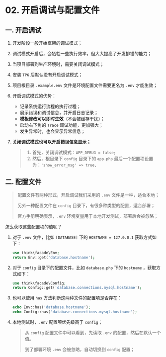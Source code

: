 # 02. 开启调试与配置文件

## 一. 开启调试

1. 开发阶段一般开始框架的调试模式；

2. 调试模式开启后，会牺牲一些执行效率，但大大提高了开发排错的能力；

3. 当项目部署到生产环境时，需要关闭调试模式；

4. 安装 `TP6` 后默认没有开启调试模式；

5. 项目根目录 `.example.env` 文件是环境配置文件需要更名为 `.env` 才能生效；

6. 开启调试模式的优势：

   * 记录系统运行流程的执行过程；
   * 展示错误和调试信息，并开启日志记录；
   * **模板修改可以即时生效**（不会被缓存干扰）；
   * 启动右下角的 `Trace` 调试功能，更加强大；
   * 发生异常时，也会显示异常信息；

7. **关闭调试模式也可以开启错误信息显示；**

   > 1. 首先，关闭调试模式：`APP_DEBUG = false;`
   > 2. 然后，根目录下 `config` 目录下的 `app.php` 最后一个配置项设置为：`'show_error_msg' => true,`

## 二. 配置文件

>  配置文件有两种形式，开启调试我们采用的 `.env` 文件是一种，适合本地；
>
> 另外一种配置文件在 `config` 目录下，有很多种类型的配置，适合部署；
>
> 官方手册明确表示，`.env` 环境变量用于本地开发测试，部署后会被忽略；

怎么获取这些配置项的值呢？

1. 对于 `.env` 文件，比如 `[DATABASE]` 下的 `HOSTNAME = 127.0.0.1` 获取方式如下：

   ```php
   use think\facade\Env;
   return Env::get('database.hostname');
   ```

2. 对于 `config` 目录下的配置文件，比如 `database.php` 下的 `hostname` ，获取方式如下：

   ```php
   use think\facade\Config;
   return Config::get('database.connections.mysql.hostname');
   ```

3. 也可以使用 `has` 方法判断这两种文件的配置项是否存在：

   ```php
   echo Env::has('database.hostname');
   echo Config::has('database.connections.mysql.hostname');
   ```

4. 本地测试时，`.env` 配置项优先级高于 `config`；

   > 从 `config` 配置文件中可以看到，先读取 `.env` 的配置，然后在默认一个值。
   >
   > 到了部署环境 `.env` 会被忽略，自动切换到 `config` 配置；

